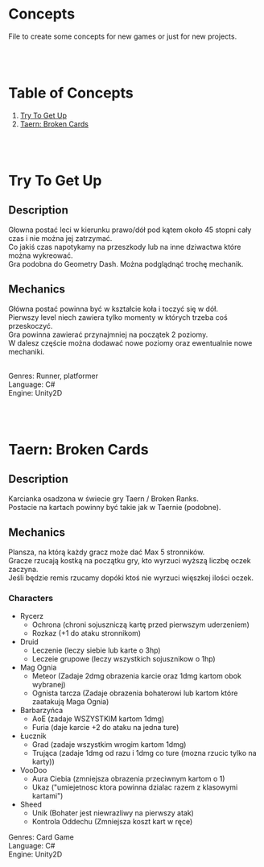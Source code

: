 # Concepts

File to create some concepts for new games or just for new projects.

<br /><br />

# Table of Concepts
1. [Try To Get Up](#Try-To-Get-Up)
2. [Taern: Broken Cards](#Taern-Broken-Cards)

<br /><br />

# Try To Get Up

## Description


Głowna postać leci w kierunku prawo/dół pod kątem około 45 stopni cały czas i nie można jej zatrzymać.<br />
Co jakiś czas napotykamy na przeszkody lub na inne dziwactwa które można wykreować.<br />
Gra podobna do Geometry Dash. Można podglądnąć trochę mechanik.<br />

## Mechanics

Główna postać powinna być w kształcie koła i toczyć się w dół.<br />
Pierwszy level niech zawiera tylko momenty w których trzeba coś przeskoczyć.<br />
Gra powinna zawierać przynajmniej na początek 2 poziomy.<br />
W dalesz częście można dodawać nowe poziomy oraz ewentualnie nowe mechaniki.<br /><br />

Genres: Runner, platformer<br />
Language: C#<br />
Engine: Unity2D

<br /><br />

# Taern: Broken Cards

## Description

Karcianka osadzona w świecie gry Taern / Broken Ranks.<br />
Postacie na kartach powinny być takie jak w Taernie (podobne).<br />

## Mechanics

Plansza, na którą każdy gracz może dać Max 5 stronników.<br />
Gracze rzucają kostką na początku gry, kto wyrzuci wyższą liczbę oczek zaczyna.<br />
Jeśli będzie remis rzucamy dopóki ktoś nie wyrzuci więszkej ilości oczek.<br />

### Characters
- Rycerz
  - Ochrona (chroni sojuszniczą kartę przed pierwszym uderzeniem)
  - Rozkaz (+1 do ataku stronnikom)
- Druid 
  - Leczenie (leczy siebie lub karte o 3hp)
  - Leczeie grupowe (leczy wszystkich sojusznikow o 1hp)
- Mag Ognia 
  - Meteor (Zadaje 2dmg obrazenia karcie oraz 1dmg kartom obok wybranej)
  - Ognista tarcza (Zadaje obrazenia bohaterowi lub kartom które zaatakują Maga Ognia)
- Barbarzyńca 
  - AoE (zadaje WSZYSTKIM kartom 1dmg)
  - Furia (daje karcie +2 do ataku na jedna ture)
- Łucznik 
  - Grad (zadaje wszystkim wrogim kartom 1dmg)
  - Trująca (zadaje 1dmg od razu i 1dmg co ture (mozna rzucic tylko na karty))
- VooDoo 
  - Aura Ciebia (zmniejsza obrazenia przeciwnym kartom o 1)
  - Ukaz ("umiejetnosc ktora powinna dzialac razem z klasowymi kartami")
- Sheed 
  - Unik (Bohater jest niewrazliwy na pierwszy atak)
  - Kontrola Oddechu (Zmniejsza koszt kart w ręce)


Genres: Card Game<br />
Language: C#<br />
Engine: Unity2D

<br /><br />
